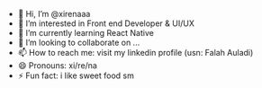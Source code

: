 - 👋 Hi, I’m @xirenaaa
- 👀 I’m interested in Front end Developer & UI/UX
- 🌱 I’m currently learning React Native
- 💞️ I’m looking to collaborate on ...
- 📫 How to reach me: visit my linkedin profile (usn: Falah Auladi)
- 😄 Pronouns: xi/re/na
- ⚡ Fun fact: i like sweet food sm

<!---
xirenaaa/xirenaaa is a ✨ special ✨ repository because its `README.md` (this file) appears on your GitHub profile.
You can click the Preview link to take a look at your changes.
--->
